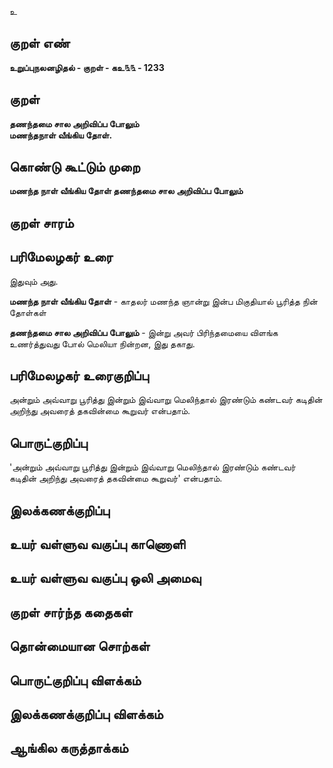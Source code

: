உ

## குறள் எண் 

**உறுப்புநலனழிதல் - குறள் - கஉ௩௩ - 1233**

## குறள் 

**தணந்தமை சால அறிவிப்ப போலும்  
மணந்தநாள் வீங்கிய தோள்.**

## கொண்டு கூட்டும் முறை

**மணந்த நாள் வீங்கிய தோள் தணந்தமை சால அறிவிப்ப போலும்**

## குறள் சாரம் 


## பரிமேலழகர் உரை

இதுவும் அது. 

**மணந்த நாள் வீங்கிய தோள்** - காதலர் மணந்த ஞான்று இன்ப மிகுதியால் பூரித்த நின் தோள்கள் 

**தணந்தமை சால அறிவிப்ப போலும்** - இன்று அவர் பிரிந்தமையை விளங்க உணர்த்துவது போல் மெலியா நின்றன, இது தகாது.

## பரிமேலழகர் உரைகுறிப்பு   

அன்றும் அவ்வாறு பூரித்து இன்றும் இவ்வாறு மெலிந்தால் இரண்டும் கண்டவர் கடிதின் அறிந்து அவரைத் தகவின்மை கூறுவர் என்பதாம்.

## பொருட்குறிப்பு 

'அன்றும் அவ்வாறு பூரித்து இன்றும் இவ்வாறு மெலிந்தால் இரண்டும் கண்டவர் கடிதின் அறிந்து அவரைத் தகவின்மை கூறுவர்' என்பதாம்.

## இலக்கணக்குறிப்பு  


## உயர் வள்ளுவ வகுப்பு காணொளி


## உயர் வள்ளுவ வகுப்பு ஒலி அமைவு 

 
## குறள் சார்ந்த கதைகள் 


## தொன்மையான சொற்கள்


## பொருட்குறிப்பு விளக்கம்


## இலக்கணக்குறிப்பு விளக்கம்


## ஆங்கில கருத்தாக்கம் 


